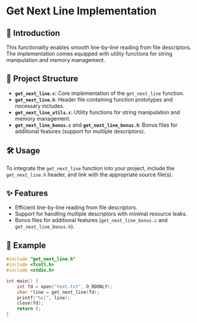 # Get Next Line Implementation

## 🚀 Introduction

This functionality enables smooth line-by-line reading from file descriptors. The implementation comes equipped with utility functions for string manipulation and memory management.

## 📁 Project Structure

- **`get_next_line.c`**: Core implementation of the `get_next_line` function.
- **`get_next_line.h`**: Header file containing function prototypes and necessary includes.
- **`get_next_line_utils.c`**: Utility functions for string manipulation and memory management.
- **`get_next_line_bonus.c`** and **`get_next_line_bonus.h`**: Bonus files for additional features (support for multiple descriptors).

## 🛠️ Usage

To integrate the `get_next_line` function into your project, include the `get_next_line.h` header, and link with the appropriate source file(s).

## ✨ Features

- Efficient line-by-line reading from file descriptors.
- Support for handling multiple descriptors with minimal resource leaks.
- Bonus files for additional features (`get_next_line_bonus.c` and `get_next_line_bonus.h`).

## 🌟 Example

```c
#include "get_next_line.h"
#include <fcntl.h>
#include <stdio.h>

int main() {
    int fd = open("text.txt", O_RDONLY);
    char *line = get_next_line(fd);
    printf("%s|", line);
    close(fd);
    return 0;
}
